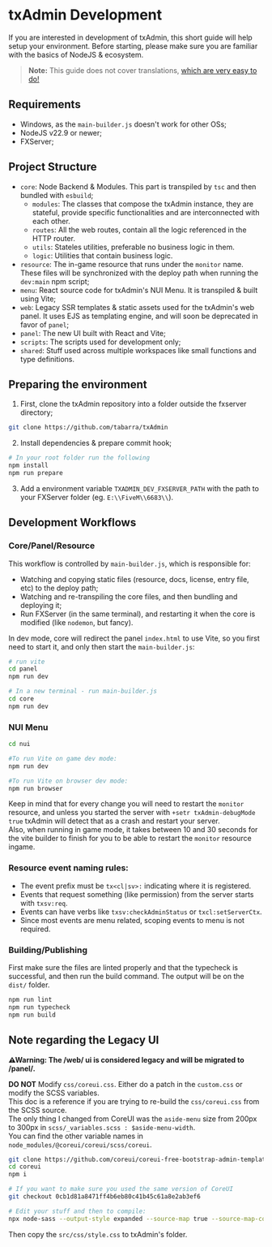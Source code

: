 # txAdmin Development
If you are interested in development of txAdmin, this short guide will help setup your environment. 
Before starting, please make sure you are familiar with the basics of NodeJS & ecosystem.
> **Note:** This guide does not cover translations, [which are very easy to do!](./translation.md)  


## Requirements
- Windows, as the `main-builder.js` doesn't work for other OSs;
- NodeJS v22.9 or newer;
- FXServer;


## Project Structure
- `core`: Node Backend & Modules. This part is transpiled by `tsc` and then bundled with `esbuild`;
    - `modules`: The classes that compose the txAdmin instance, they are stateful, provide specific functionalities and are interconnected with each other.
    - `routes`: All the web routes, contain all the logic referenced in the HTTP router.
    - `utils`: Stateles utilities, preferable no business logic in them.
    - `logic`: Utilities that contain business logic.
- `resource`: The in-game resource that runs under the `monitor` name. These files will be synchronized with the deploy path when running the `dev:main` npm script;
- `menu`: React source code for txAdmin's NUI Menu. It is transpiled & built using Vite;
- `web`: Legacy SSR templates & static assets used for the txAdmin's web panel. It uses EJS as templating engine, and will soon be deprecated in favor of `panel`;
- `panel`: The new UI built with React and Vite;
- `scripts`: The scripts used for development only;
- `shared`: Stuff used across multiple workspaces like small functions and type definitions.


## Preparing the environment
1. First, clone the txAdmin repository into a folder outside the fxserver directory;
```sh
git clone https://github.com/tabarra/txAdmin
```
2. Install dependencies & prepare commit hook;
```sh
# In your root folder run the following
npm install
npm run prepare
```
3. Add a environment variable `TXADMIN_DEV_FXSERVER_PATH` with the path to your FXServer folder (eg. `E:\\FiveM\\6683\\`).


## Development Workflows

### Core/Panel/Resource
This workflow is controlled by `main-builder.js`, which is responsible for:
- Watching and copying static files (resource, docs, license, entry file, etc) to the deploy path;
- Watching and re-transpiling the core files, and then bundling and deploying it;
- Run FXServer (in the same terminal), and restarting it when the core is modified (like `nodemon`, but fancy).
  
In dev mode, core will redirect the panel `index.html` to use Vite, so you first need to start it, and only then start the `main-builder.js`:
```sh
# run vite
cd panel
npm run dev

# In a new terminal - run main-builder.js
cd core
npm run dev
```
  
### NUI Menu
```sh
cd nui

#To run Vite on game dev mode:
npm run dev

#To run Vite on browser dev mode:
npm run browser
```
Keep in mind that for every change you will need to restart the `monitor` resource, and unless you started the server with `+setr txAdmin-debugMode true` txAdmin will detect that as a crash and restart your server.  
Also, when running in game mode, it takes between 10 and 30 seconds for the vite builder to finish for you to be able to restart the `monitor` resource ingame.


### Resource event naming rules:

- The event prefix must be `tx<cl|sv>:` indicating where it is registered.
- Events that request something (like permission) from the server starts with `txsv:req`.
- Events can have verbs like `txsv:checkAdminStatus` or `txcl:setServerCtx`.
- Since most events are menu related, scoping events to menu is not required.


### Building/Publishing
First make sure the files are linted properly and that the typecheck is successful, and then run the build command. The output will be on the `dist/` folder.
```sh
npm run lint
npm run typecheck
npm run build
```

## Note regarding the Legacy UI

**⚠Warning: The /web/ ui is considered legacy and will be migrated to /panel/.**

**DO NOT** Modify `css/coreui.css`. Either do a patch in the `custom.css` or modify the SCSS variables.  
This doc is a reference if you are trying to re-build the `css/coreui.css` from the SCSS source.  
The only thing I changed from CoreUI was the `aside-menu` size from 200px to 300px in `scss/_variables.scss : $aside-menu-width`.  
You can find the other variable names in `node_modules/@coreui/coreui/scss/coreui`.

```bash
git clone https://github.com/coreui/coreui-free-bootstrap-admin-template.git coreui
cd coreui
npm i

# If you want to make sure you used the same version of CoreUI
git checkout 0cb1d81a8471ff4b6eb80c41b45c61a8e2ab3ef6

# Edit your stuff and then to compile:
npx node-sass --output-style expanded --source-map true --source-map-contents true --precision 6 src/scss/style.scss src/css/style.css
```

Then copy the `src/css/style.css` to txAdmin's folder.
  
